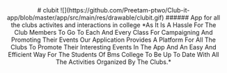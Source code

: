 <center># clubit 
![](https://github.com/Preetam-ptwo/Club-it-app/blob/master/app/src/main/res/drawable/clubit.gif)
###### App for all the clubs activites and interactions in college
*As It Is A Hassle For The Club Members To Go To Each And Every Class For Campaigning And Promoting Their Events Our Application Provides A Platform For All The Clubs To Promote Their Interesting Events In The App And An Easy And Efficient Way For The Students Of Bms College To Be Up To Date With All The Activities Organized By The Clubs.*</center>
